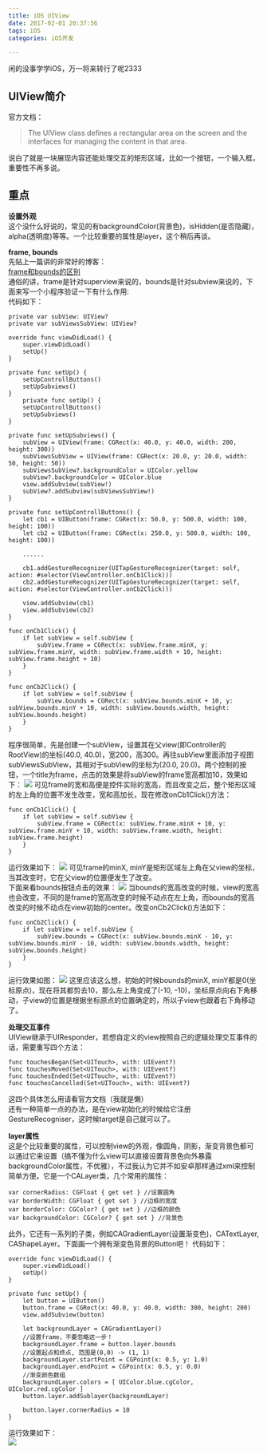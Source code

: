 ```yaml
---
title: iOS UIView
date: 2017-02-01 20:37:56
tags: iOS
categories: iOS开发

---
```

闲的没事学学iOS，万一将来转行了呢2333
<!--more-->

## UIView简介
官方文档：  
>The UIView class defines a rectangular area on the screen and the interfaces for managing the content in that area.  

说白了就是一块展现内容还能处理交互的矩形区域，比如一个按钮，一个输入框，重要性不再多说。  
## 重点
**设置外观**  
这个没什么好说的，常见的有backgroundColor(背景色)，isHidden(是否隐藏)，alpha(透明度)等等。一个比较重要的属性是layer，这个稍后再谈。  

**frame, bounds**  
先贴上一篇讲的非常好的博客：  
[frame和bounds的区别](http://www.jianshu.com/p/964313cfbdaa)  
通俗的讲，frame是针对superview来说的，bounds是针对subview来说的，下面来写一个小程序验证一下有什么作用:  
代码如下：  

	private var subView: UIView?
    private var subViewsSubView: UIView?
    
    override func viewDidLoad() {
        super.viewDidLoad()
        setUp()
    }

    private func setUp() {
        setUpControllButtons()
        setUpSubviews()
    } 
        private func setUp() {
        setUpControllButtons()
        setUpSubviews()
    }
    
    private func setUpSubviews() {
        subView = UIView(frame: CGRect(x: 40.0, y: 40.0, width: 200, height: 300))
        subViewsSubView = UIView(frame: CGRect(x: 20.0, y: 20.0, width: 50, height: 50))
        subViewsSubView?.backgroundColor = UIColor.yellow
        subView?.backgroundColor = UIColor.blue
        view.addSubview(subView!)
        subView?.addSubview(subViewsSubView!)
    }
    
    private func setUpControllButtons() {
        let cb1 = UIButton(frame: CGRect(x: 50.0, y: 500.0, width: 100, height: 100))
        let cb2 = UIButton(frame: CGRect(x: 250.0, y: 500.0, width: 100, height: 100))
        
        ......
        
        cb1.addGestureRecognizer(UITapGestureRecognizer(target: self, action: #selector(ViewController.onCb1Click)))
        cb2.addGestureRecognizer(UITapGestureRecognizer(target: self, action: #selector(ViewController.onCb2Click)))
        
        view.addSubview(cb1)
        view.addSubview(cb2)
    }
    
    func onCb1Click() {
        if let subView = self.subView {
            subView.frame = CGRect(x: subView.frame.minX, y: subView.frame.minY, width: subView.frame.width + 10, height: subView.frame.height + 10)
        }
    }
    
    func onCb2Click() {
        if let subView = self.subView {
            subView.bounds = CGRect(x: subView.bounds.minX + 10, y: subView.bounds.minY + 10, width: subView.bounds.width, height: subView.bounds.height)
        }
    }
程序很简单，先是创建一个subView，设置其在父view(即Controller的RootView)的坐标(40.0, 40.0)，宽200，高300。再往subView里面添加子视图subViewsSubView，其相对于subView的坐标为(20.0, 20.0)。两个控制的按钮，一个title为frame，点击的效果是将subView的frame宽高都加10，效果如下：
![](http://ok34fi9ya.bkt.clouddn.com/screen1.gif)
可见frame的宽和高便是控件实际的宽高，而且改变之后，整个矩形区域的左上角的位置不发生改变，宽和高加长，现在修改onCb1Click()方法：

    func onCb1Click() {
        if let subView = self.subView {
            subView.frame = CGRect(x: subView.frame.minX + 10, y: subView.frame.minY + 10, width: subView.frame.width, height: subView.frame.height)
        }
    }
运行效果如下：
![](http://ok34fi9ya.bkt.clouddn.com/screen2.gif)
可见frame的minX, minY是矩形区域左上角在父view的坐标，当其改变时，它在父view的位置便发生了改变。  
下面来看bounds按钮点击的效果：
![](http://ok34fi9ya.bkt.clouddn.com/screen3.gif)
当bounds的宽高改变的时候，view的宽高也会改变，不同的是frame的宽高改变的时候不动点在左上角，而bounds的宽高改变的时候不动点在view初始的center。改变onCb2Click()方法如下：

    func onCb2Click() {
        if let subView = self.subView {
            subView.bounds = CGRect(x: subView.bounds.minX - 10, y: subView.bounds.minY - 10, width: subView.bounds.width, height: subView.bounds.height)
        }
    }
运行效果如图：
![](http://ok34fi9ya.bkt.clouddn.com/screen4.gif)
这里应该这么想，初始的时候bounds的minX, minY都是0(坐标原点)，现在将其都剪去10，那么左上角变成了(-10, -10)，坐标原点向右下角移动，子view的位置是根据坐标原点的位置确定的，所以子view也跟着右下角移动了。

**处理交互事件**  
UIView继承于UIResponder，若想自定义的view按照自己的逻辑处理交互事件的话，需要重写四个方法：  

	func touchesBegan(Set<UITouch>, with: UIEvent?)
	func touchesMoved(Set<UITouch>, with: UIEvent?)
	func touchesEnded(Set<UITouch>, with: UIEvent?)
	func touchesCancelled(Set<UITouch>, with: UIEvent?)
这四个具体怎么用请看官方文档（我就是懒）  
还有一种简单一点的办法，是在view初始化的时候给它注册GestureRecogniser，这时候target是自己就可以了。  

**layer属性**  
这是个比较重要的属性，可以控制view的外观，像圆角，阴影，渐变背景色都可以通过它来设置（搞不懂为什么view可以直接设置背景色向外暴露backgroundColor属性，不优雅），不过我认为它并不如安卓那样通过xml来控制简单方便。它是一个CALayer类，几个常用的属性：  

	var cornerRadius: CGFloat { get set } //设置圆角
	var borderWidth: CGFloat { get set } //边框的宽度
	var borderColor: CGColor? { get set } //边框的颜色
	var backgroundColor: CGColor? { get set } //背景色
此外，它还有一系列的子类，例如CAGradientLayer(设置渐变色)，CATextLayer, CAShapeLayer。下面画一个拥有渐变色背景的Button吧！ 代码如下：  

    override func viewDidLoad() {
        super.viewDidLoad()
        setUp()
    }
    
    private func setUp() {
        let button = UIButton()
        button.frame = CGRect(x: 40.0, y: 40.0, width: 300, height: 200)
        view.addSubview(button)
        
        let backgroundLayer = CAGradientLayer()
        //设置frame，不要忽略这一步！
        backgroundLayer.frame = button.layer.bounds
        //设置起点和终点, 范围是(0,0) -> (1, 1)
        backgroundLayer.startPoint = CGPoint(x: 0.5, y: 1.0)
        backgroundLayer.endPoint = CGPoint(x: 0.5, y: 0.0)
        //渐变颜色数组
        backgroundLayer.colors = [ UIColor.blue.cgColor, UIColor.red.cgColor ]
        button.layer.addSublayer(backgroundLayer)
        
        button.layer.cornerRadius = 10
    }
运行效果如下：  
![](http://ok34fi9ya.bkt.clouddn.com/IMG_2159.PNG)